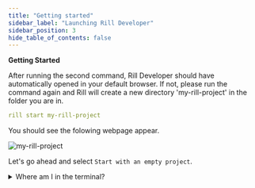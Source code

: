 ```yaml
---
title: "Getting started"
sidebar_label: "Launching Rill Developer"
sidebar_position: 3
hide_table_of_contents: false
---
```



**Getting Started**

After running the second command, Rill Developer should have automatically opened in your default browser. If not, please run the command again and Rill will create a new directory 'my-rill-project' in the folder you are in.


```yaml
rill start my-rill-project
```

You should see the folowing webpage appear. 

![my-rill-project](/img/tutorials/101/new-rill-project.png)
<br />

Let's go ahead and select `Start with an empty project`.

<details>
  <summary>Where am I in the terminal?</summary>
  
    Yyou can use the `pwd` command to see which directory in the terminal you are. <br />
    If this is not where you'd like to make the directory use the `cd` command to change directories.

</details>